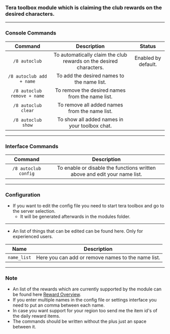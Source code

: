 ### Tera toolbox module which is claiming the club rewards on the desired characters.

---

### Console Commands
| Command | Description | Status |
| :---: | :---: | :---: |
| `/8 autoclub` | To automatically claim the club rewards on the desired characters. | Enabled by default. |
| `/8 autoclub add + name` | To add the desired names to the name list. |  |
| `/8 autoclub remove + name` | To remove the desired names from the name list. |  |
| `/8 autoclub clear` | To remove all added names from the name list. |  |
| `/8 autoclub show` | To show all added names in your toolbox chat. |  |

---

### Interface Commands
| Command | Description |
| :---: | :---: |
| `/8 autoclub config` | To enable or disable the functions written above and edit your name list. |

---

### Configuration
- If you want to edit the config file you need to start tera toolbox and go to the server selection.
    - It will be generated afterwards in the modules folder.

---

- An list of things that can be edited can be found here. Only for experienced users.

| Name | Description |
| :---: | :---: |
| `name_list` | Here you can add or remove names to the name list. |

---

### Note
- An list of the rewards which are currently supported by the module can be found here [Reward Overview](https://github.com/Tera-Shiraneko/auto-club-rewards/tree/master/Additional-Data).
- If you enter multiple names in the config file or settings interface you need to put an comma between each name.
- In case you want support for your region too send me the item id's of the daily reward items.
- The commands should be written without the plus just an space between it.